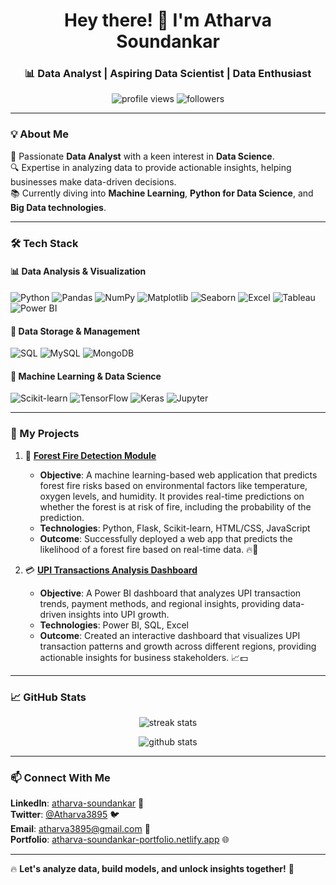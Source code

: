 <h1 align="center">Hey there! 👋 I'm Atharva Soundankar</h1>
<h3 align="center">📊 Data Analyst | Aspiring Data Scientist | Data Enthusiast</h3>

<p align="center">
  <img src="https://komarev.com/ghpvc/?username=mercydeez&label=Profile%20Views&color=0e75b6&style=flat" alt="profile views" />
  <img src="https://img.shields.io/github/followers/mercydeez?label=Followers&style=social" alt="followers" />
</p>


---

### 💡 About Me  
💼 Passionate **Data Analyst** with a keen interest in **Data Science**.  
🔍 Expertise in analyzing data to provide actionable insights, helping businesses make data-driven decisions.  
📚 Currently diving into **Machine Learning**, **Python for Data Science**, and **Big Data technologies**.

---

### 🛠 Tech Stack  
#### 📊 **Data Analysis & Visualization**  

![Python](https://img.shields.io/badge/Python-3776AB?style=for-the-badge&logo=python&logoColor=white) ![Pandas](https://img.shields.io/badge/Pandas-150458?style=for-the-badge&logo=pandas&logoColor=white) ![NumPy](https://img.shields.io/badge/NumPy-013243?style=for-the-badge&logo=numpy&logoColor=white) ![Matplotlib](https://img.shields.io/badge/Matplotlib-003B57?style=for-the-badge&logo=matplotlib&logoColor=white) ![Seaborn](https://img.shields.io/badge/Seaborn-9E8C80?style=for-the-badge&logo=seaborn&logoColor=white) ![Excel](https://img.shields.io/badge/Excel-217346?style=for-the-badge&logo=microsoft-excel&logoColor=white) ![Tableau](https://img.shields.io/badge/Tableau-E97627?style=for-the-badge&logo=tableau&logoColor=white) ![Power BI](https://img.shields.io/badge/Power%20BI-1070CA?style=for-the-badge&logo=powerbi&logoColor=white)


#### 💾 **Data Storage & Management**  
![SQL](https://img.shields.io/badge/SQL-4479A1?style=for-the-badge&logo=sqlite&logoColor=white)
![MySQL](https://img.shields.io/badge/MySQL-4479A1?style=for-the-badge&logo=mysql&logoColor=white)
![MongoDB](https://img.shields.io/badge/MongoDB-47A248?style=for-the-badge&logo=mongodb&logoColor=white)

#### 🧠 **Machine Learning & Data Science**  
![Scikit-learn](https://img.shields.io/badge/Scikit_learn-F7931E?style=for-the-badge&logo=scikit-learn&logoColor=white)
![TensorFlow](https://img.shields.io/badge/TensorFlow-FF6F00?style=for-the-badge&logo=tensorflow&logoColor=white)
![Keras](https://img.shields.io/badge/Keras-D00000?style=for-the-badge&logo=keras&logoColor=white)
![Jupyter](https://img.shields.io/badge/Jupyter-F37626?style=for-the-badge&logo=jupyter&logoColor=white)

---

### 📌 My Projects  
1. 🌲 **[Forest Fire Detection Module](https://github.com/mercydeez/Forest-Fire-Detection)**  
   - **Objective**: A machine learning-based web application that predicts forest fire risks based on environmental factors like temperature, oxygen levels, and humidity. It provides real-time predictions on whether the forest is at risk of fire, including the probability of the prediction.  
   - **Technologies**: Python, Flask, Scikit-learn, HTML/CSS, JavaScript  
   - **Outcome**: Successfully deployed a web app that predicts the likelihood of a forest fire based on real-time data. 🔥🌳

2. 💳 **[UPI Transactions Analysis Dashboard](https://github.com/mercydeez/UPI-Transaction-Analysis-Dashboard)**  
   - **Objective**: A Power BI dashboard that analyzes UPI transaction trends, payment methods, and regional insights, providing data-driven insights into UPI growth.  
   - **Technologies**: Power BI, SQL, Excel  
   - **Outcome**: Created an interactive dashboard that visualizes UPI transaction patterns and growth across different regions, providing actionable insights for business stakeholders. 📈💵


---

### 📈 GitHub Stats  
<p align="center">
  <img src="https://github-readme-streak-stats.herokuapp.com/?user=mercydeez&theme=tokyonight" alt="streak stats" />
</p>
<p align="center">
  <img src="https://github-readme-stats.vercel.app/api?username=mercydeez&show_icons=true&theme=tokyonight" alt="github stats" />
</p>


---

### 📫 Connect With Me  
**LinkedIn**: [atharva-soundankar](https://www.linkedin.com/in/atharva-soundankar/) 🔗  
**Twitter**: [@Atharva3895](https://x.com/Atharva3895) 🐦  
**Email**: [atharva3895@gmail.com](mailto:atharva3895@gmail.com) 📧  
**Portfolio**: [atharva-soundankar-portfolio.netlify.app](https://atharva-soundankar-portfolio.netlify.app/) 🌐

---

🔥 **Let's analyze data, build models, and unlock insights together!** 🚀

